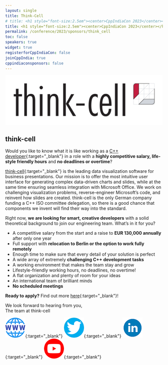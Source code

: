 ```yaml
---
layout: single
title: Think-Cell 
# title: <h1 style="font-size:2.5em"><center>CppIndiaCon 2023</center></h1><center><p style="font-size:1.5em">Gold Sponsor
title: <h1 style="font-size:2.5em"><center>CppIndiaCon 2023</center></h1><center><p style="font-size:1.5em">The C++ festival of India</p><p style="font-size:1.5em"><mark style="background-color:gold;"><strong>Gold Sponsor</strong></mark>
permalink: /conference/2023/sponsors/think_cell
toc: false
speakers: true
widget: true
registerforCppIndiaCon: false
joinCppIndia: true
cppindiaconsponsors: false
---
```

<div style="text-align: center;">
  <a href="https://www.think-cell.com/en" target="_blank">
    <img src="/conference/2023/sponsors/think-cell.png" alt="think-cell" title="think-cell">
  </a>
</div>

## think-cell

Would you like to know what it is like working as a [C++ developer](https://www.think-cell.com/cppindiacon){:target="_blank"} in a role with a <strong>highly competitive salary, life-style friendly hours</strong> and <strong>no deadlines or overtime</strong>?  

[think-cell](https://www.think-cell.com/en){:target="_blank"} ⁠is the leading data visualization software for business presentations. Our mission is to offer the most intuitive user interface for generating complex data-driven charts and slides, while at the same time ensuring seamless integration with Microsoft Office. We work on challenging visualization problems, reverse-engineer Microsoft’s code, and reinvent how slides are created. think-cell is the only German company funding a C++ ISO committee delegation, so there is a good chance that components we invent will find their way into the standard.

Right now, <strong>we are looking for smart, creative developers</strong> with a solid theoretical background to join our engineering team. What’s in it for you?

- A competitive salary from the start and a raise to <strong>EUR 130,000 annually</strong> after only one year
- Full support with <strong>relocation to Berlin or the option to work fully remotely</strong>
- Enough time to make sure that every detail of your solution is perfect
- A wide array of extremely <strong>challenging C++ development tasks</strong>
- A working environment that makes the team stay and grow
- Lifestyle-friendly working hours, no deadlines, no overtime!
- A flat organization and plenty of room for your ideas
- An international team of brilliant minds
- <strong>No scheduled meetings</strong>

**Ready to apply?** Find out more [here](https://www.think-cell.com/cppindiacon){:target="_blank"}!

We look forward to hearing from you,<br>
The team at think-cell 

[![think-cell](/assets/images/www.png "think-cell")](https://www.think-cell.com/cppindiacon){:target="_blank"}
[![think-cell](/assets/images/twitter.png "think-cell")](https://twitter.com/thinkcell){:target="_blank"}
[![think-cell](/assets/images/linkedin.png "think-cell")](https://www.linkedin.com/company/think-cell/){:target="_blank"}
[![think-cell](/assets/images/you-tube.png "think-cell")](https://www.youtube.com/@thinkcell){:target="_blank"}

